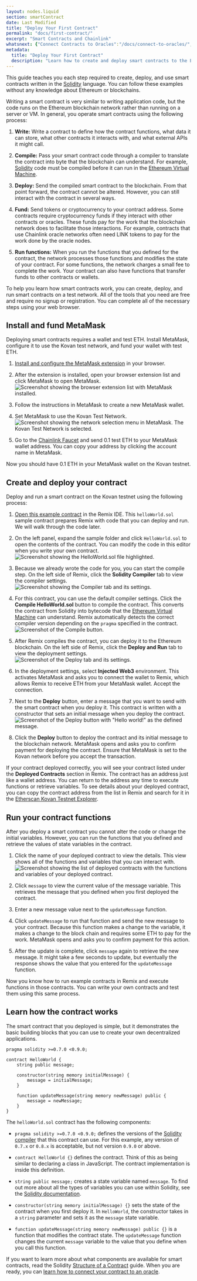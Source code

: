 ```yaml
---
layout: nodes.liquid
section: smartContract
date: Last Modified
title: "Deploy Your First Contract"
permalink: "docs/first-contract/"
excerpt: "Smart Contracts and Chainlink"
whatsnext: {"Connect Contracts to Oracles":"/docs/connect-to-oracles/", "Obtain Random Numbers for a Contract":"/docs/intermediates-tutorial/", "Call Public APIs from a Contract":"/docs/advanced-tutorial/"}
metadata:
  title: "Deploy Your First Contract"
  description: "Learn how to create and deploy smart contracts to the Ethereum blockchain."
---
```


This guide teaches you each step required to create, deploy, and use smart contracts written in the [Solidity](https://soliditylang.org) language. You can follow these examples without any knowledge about Ethereum or blockchains.

Writing a smart contract is very similar to writing application code, but the code runs on the Ethereum blockchain network rather than running on a server or VM. In general, you operate smart contracts using the following process:

1. **Write:** Write a contract to define how the contract functions, what data it can store, what other contracts it interacts with, and what external APIs it might call.

1. **Compile:** Pass your smart contract code through a compiler to translate the contract into byte that the blockchain can understand. For example, [Solidity](https://soliditylang.org) code must be compiled before it can run in the [Ethereum Virtual Machine](https://ethereum.org/en/developers/docs/evm/).

1. **Deploy:** Send the compiled smart contract to the blockchain. From that point forward, the contract cannot be altered. However, you can still interact with the contract in several ways.

1. **Fund:** Send tokens or cryptocurrency to your contract address. Some contracts require cryptocurrency funds if they interact with other contracts or oracles. These funds pay for the work that the blockchain network does to facilitate those interactions. For example, contracts that use Chainlink oracle networks often need LINK tokens to pay for the work done by the oracle nodes.

1. **Run functions:** When you run the functions that you defined for the contract, the network processes those functions and modifies the state of your contract. For some functions, the network charges a small fee to complete the work. Your contract can also have functions that transfer funds to other contracts or wallets.

To help you learn how smart contracts work, you can create, deploy, and run smart contracts on a test network. All of the tools that you need are free and require no signup or registration. You can complete all of the necessary steps using your web browser.

## Install and fund MetaMask

Deploying smart contracts requires a wallet and test ETH. Install MetaMask, configure it to use the Kovan test network, and fund your wallet with test ETH.

1. [Install and configure the MetaMask extension](https://metamask.io/download) in your browser.

1. After the extension is installed, open your browser extension list and click MetaMask to open MetaMask.
    ![Screenshot showing the browser extension list with MetaMask installed.](/files/openMetaMask.png)

1. Follow the instructions in MetaMask to create a new MetaMask wallet.

1. Set MetaMask to use the Kovan Test Network.
    ![Screenshot showing the network selection menu in MetaMask. The Kovan Test Network is selected.](/files/selectKovan.png)

1. Go to the [Chainlink Faucet](https://linkfaucet.protofire.io/kovan) and send 0.1 test ETH to your MetaMask wallet address. You can copy your address by clicking the account name in MetaMask.

Now you should have 0.1 ETH in your MetaMask wallet on the Kovan testnet.

## Create and deploy your contract

Deploy and run a smart contract on the Kovan testnet using the following process:

1. [Open this example contract](https://remix.ethereum.org/#gist=762a9bc18c31109f61790c4e6c2da6e9) in the Remix IDE. This `helloWorld.sol` sample contract prepares Remix with code that you can deploy and run. We will walk through the code later.

1. On the left panel, expand the sample folder and click `HelloWorld.sol` to open the contents of the contract. You can modify the code in this editor when you write your own contract.
    ![Screenshot showing the HelloWorld.sol file highlighted.](/files/selectHelloWorld.png)

1. Because we already wrote the code for you, you can start the compile step. On the left side of Remix, click the **Solidity Compiler** tab to view the compiler settings.
    ![Screenshot showing the Compiler tab and its settings.](/files/selectSolidityCompiler.png)

1. For this contract, you can use the default compiler settings. Click the **Compile HelloWorld.sol** button to compile the contract. This converts the contract from Solidity into bytecode that the [Ethereum Virtual Machine](https://ethereum.org/en/developers/docs/evm/) can understand. Remix automatically detects the correct compiler version depending on the `pragma` specified in the contract.
    ![Screenshot of the Compile button.](/files/compileHelloWorld.png)

1. After Remix compiles the contract, you can deploy it to the Ethereum blockchain. On the left side of Remix, click the **Deploy and Run** tab to view the deployment settings.
    ![Screenshot of the Deploy tab and its settings.](/files/selectSolidityCompiler.png)

1. In the deployment settings, select **Injected Web3** environment. This activates MetaMask and asks you to connect the wallet to Remix, which allows Remix to receive ETH from your MetaMask wallet. Accept the connection.

1. Next to the **Deploy** button, enter a message that you want to send with the smart contract when you deploy it. This contract is written with a constructor that sets an initial message when you deploy the contract.
    ![Screenshot of the Deploy button with "Hello world!" as the defined message.](/files/deployHelloWorld.png)

1. Click the **Deploy** button to deploy the contract and its initial message to the blockchain network. MetaMask opens and asks you to confirm payment for deploying the contract. Ensure that MetaMask is set to the Kovan network before you accept the transaction.

If your contract deployed correctly, you will see your contract listed under the **Deployed Contracts** section in Remix. The contract has an address just like a wallet address. You can return to the address any time to execute functions or retrieve variables. To see details about your deployed contract, you can copy the contract address from the list in Remix and search for it in the [Etherscan Kovan Testnet Explorer](https://kovan.etherscan.io/).

## Run your contract functions

After you deploy a smart contract you cannot alter the code or change the initial variables. However, you can run the functions that you defined and retrieve the values of state variables in the contract.

1. Click the name of your deployed contract to view the details. This view shows all of the functions and variables that you can interact with.
    ![Screenshot showing the list of deployed contracts with the functions and variables of your deployed contract.](/files/deployedContracts.png)

1. Click `message` to view the current value of the message variable. This retrieves the message that you defined when you first deployed the contract.

1. Enter a new message value next to the `updateMessage` function.

1. Click `updateMessage` to run that function and send the new message to your contract. Because this function makes a change to the variable, it makes a change to the block chain and requires some ETH to pay for the work. MetaMask opens and asks you to confirm payment for this action.

1. After the update is complete, click `message` again to retrieve the new message. It might take a few seconds to update, but eventually the response shows the value that you entered for the `updateMessage` function.

Now you know how to run example contracts in Remix and execute functions in those contracts. You can write your own contracts and test them using this same process.

## Learn how the contract works

The smart contract that you deployed is simple, but it demonstrates the basic building blocks that you can use to create your own decentralized applications.

```solidity
pragma solidity >=0.7.0 <0.9.0;

contract HelloWorld {
    string public message;

    constructor(string memory initialMessage) {
        message = initialMessage;
    }

    function updateMessage(string memory newMessage) public {
        message = newMessage;
    }
}
```
The `helloWorld.sol` contract has the following components:

+ `pragma solidity >=0.7.0 <0.9.0;` defines the versions of the [Solidity compiler](https://docs.soliditylang.org/en/latest/installing-solidity.html) that this contract can use. For this example, any version of `0.7.x` or `0.8.x` is acceptable, but not version `0.9.0` or above.

+ `contract HelloWorld {}` defines the contract. Think of this as being similar to declaring a class in JavaScript. The contract implementation is inside this definition.

+ `string public message;` creates a state variable named `message`. To find out more about all the types of variables you can use within Solidity, see the [Solidity documentation](https://docs.soliditylang.org/en/latest/).

+ `constructor(string memory initialMessage) {}` sets the state of the contract when you first deploy it. In `HelloWorld`, the constructor takes in a `string` parameter and sets it as the `message` state variable.

+ `function updateMessage(string memory newMessage) public {}` is a function that modifies the contract state. The `updateMessage` function changes the current `message` variable to the value that you define when you call this function.

If you want to learn more about what components are available for smart contracts, read the Solidity [Structure of a Contract](https://docs.soliditylang.org/en/latest/structure-of-a-contract.html) guide. When you are ready, you can [learn how to connect your contract to an oracle](../connect-to-oracles/).
